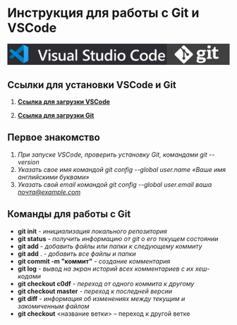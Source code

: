 # Инструкция для работы с Git и VSCode

![](/gitvs.png)

## Ссылки для установки VSCode и Git
1. [**Ссылка для загрузки VSCode**](https://code.visualstudio.com/download)

2. [**Ссылка для загрузки Git**](https://git-scm.com/downloads)

## Первое знакомство
1. *При запуске VSCode, проверить установку Git, командами git --version*
2. *Указать свое имя командой git config --global user.name «Ваше имя английскими буквами»*
3. *Указать свой email командой git config --global user.email ваша почта@example.com*


## Команды для работы с Git
- **git init** - *инициализация локального репозитория*
- **git status** - *получить информацию от git о его текущем состоянии*
- **git add** - *добавить файлы или папки к следующему коммиту*
- **git add** . - *добавить все файлы и папки*
- **git commit -m "коммит"** - *создание комментария*
- **git log** - *вывод на экран историй всех комментариев с их хеш-кодами*
- **git checkout c0df** - *переход от одного коммита к другому*
- **git checkout master** - *переход к последней версии*
- **git diff** - *информация об изменениях между текущим и закомиченным файлом*
- **git checkout** <название ветки> – переход к другой ветке